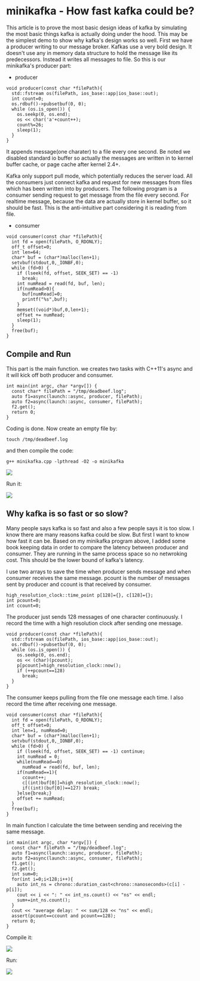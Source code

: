 # minikafka - How fast kafka could be?

This article is to prove the most basic design ideas of kafka by simulating the most basic things kafka is actually doing under the hood. This may be the simplest demo to show why kafka's design works so well. First we have a producer writing to our message broker. Kafkas use a very bold design. It doesn't use any in memory data structure to hold the message like its predecessors. Instead it writes all messages to file. So this is our minikafka's producer part:

- producer

```
void producer(const char *filePath){
  std::fstream os(filePath, ios_base::app|ios_base::out);
  int count=0;
  os.rdbuf()->pubsetbuf(0, 0);
  while (os.is_open()) {
    os.seekp(0, os.end);
    os << char('a'+count++);
    count%=26;
    sleep(1);
  }
}
```
It appends message(one charater) to a file every one second. Be noted we disabled standard io buffer so actually the messages are written in to kernel buffer cache, or page cache after kernel 2.4+.

Kafka only support pull mode, which potentially reduces the server load. All the consumers just connect kafka and request for new messages from files which has been written into by producers. The following program is a consumer sending request to get message from the file every second. For realtime message, because the data are actually store in kernel buffer, so it should be fast. This is the anti-intuitive part considering it is reading from file.

- consumer

```
void consumer(const char *filePath){
  int fd = open(filePath, O_RDONLY);
  off_t offset=0;
  int len=64;
  char* buf = (char*)malloc(len+1);
  setvbuf(stdout,0,_IONBF,0);
  while (fd>0) {
    if (lseek(fd, offset, SEEK_SET) == -1)
      break;
    int numRead = read(fd, buf, len);
    if(numRead>0){
      buf[numRead]=0;
      printf("%s",buf);
    }
    memset((void*)buf,0,len+1);
    offset += numRead;
    sleep(1);
  }
  free(buf);
}
```

## Compile and Run

This part is the main function. we creates two tasks with C++11's async and it will kick off both producer and consumer.

```
int main(int argc, char *argv[]) {
  const char* filePath = "/tmp/deadbeef.log";
  auto f1=async(launch::async, producer, filePath);
  auto f2=async(launch::async, consumer, filePath);
  f2.get();
  return 0;
}
```

Coding is done. Now create an empty file by:

```
touch /tmp/deadbeef.log
```

and then compile the code:

```
g++ minikafka.cpp -lpthread -O2 -o minikafka
```

![](1.gif)

Run it:

![](2.gif)


## Why kafka is so fast or so slow?

Many people says kafka is so fast and also a few people says it is too slow. I know there are many reasons kafka could be slow. But first I want to know how fast it can be. Based on my minikafka program above, I added some book keeping data in order to compare the latency between producer and consumer. They are running in the same process space so no netwroking cost. This should be the lower bound of kafka's latency.

I use two arrays to save the time when producer sends message and when consumer receives the same message. pcount is the number of messages sent by producer and ccount is that received by consumer.
```
high_resolution_clock::time_point p[128]={}, c[128]={};
int pcount=0;
int ccount=0;
```

The producer just sends 128 messages of one character continuously. I record the time with a high resolution clock after sending one message.

```
void producer(const char *filePath){
  std::fstream os(filePath, ios_base::app|ios_base::out);
  os.rdbuf()->pubsetbuf(0, 0);
  while (os.is_open()) {
    os.seekp(0, os.end);
    os << (char)(pcount);
    p[pcount]=high_resolution_clock::now();
    if (++pcount==128)
      break;
  }
}
```

The consumer keeps pulling from the file one message each time. I also record the time after receiving one message.

```
void consumer(const char *filePath){
  int fd = open(filePath, O_RDONLY);
  off_t offset=0;
  int len=1, numRead=0;
  char* buf = (char*)malloc(len+1);
  setvbuf(stdout,0,_IONBF,0);
  while (fd>0) {
    if (lseek(fd, offset, SEEK_SET) == -1) continue;
    int numRead = 0;
    while(numRead==0)
      numRead = read(fd, buf, len);
    if(numRead==1){
      ccount++;
      c[(int)buf[0]]=high_resolution_clock::now();
      if((int)(buf[0])==127) break;
    }else{break;}
    offset += numRead;
  }
  free(buf);
}
```

In main function I calculate the time between sending and receiving the same message.

```
int main(int argc, char *argv[]) {
  const char* filePath = "/tmp/deadbeef.log";
  auto f1=async(launch::async, producer, filePath);
  auto f2=async(launch::async, consumer, filePath);
  f1.get();
  f2.get();
  int sum=0;
  for(int i=0;i<128;i++){
    auto int_ns = chrono::duration_cast<chrono::nanoseconds>(c[i] - p[i]);
    cout << i << ": " << int_ns.count() << "ns" << endl;
    sum+=int_ns.count();
  }
  cout << "average delay: " << sum/128 << "ns" << endl;
  assert(pcount==ccount and pcount==128);
  return 0;
}
```

Compile it:

![](img/5.gif)

Run:

![](img/7.gif)

